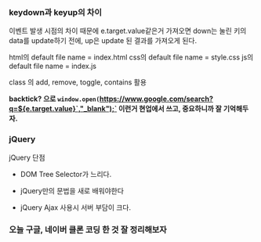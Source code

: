 ### keydown과 keyup의 차이 

이벤트 발생 시점의 차이 때문에 
e.target.value같은거 가져오면 down는 눌린 키의 data를 update하기 전에,
up은 update 된 결과를 가져오게 된다.

html의 default file name = index.html
css의 default file name = style.css
js의 default file name = index.js

class 의 add, remove, toggle, contains 활용

**backtick? 으로 `window.open(`https://www.google.com/search?q=${e.target.value}`,"_blank");`
이런거 현업에서 쓰고, 중요하니까 잘 기억해두자.**

### jQuery

jQuery 단점

* DOM Tree Selector가 느리다.

* jQuery만의 문법을 새로 배워야한다

* jQuery Ajax 사용시 서버 부담이 크다.

  

### 오늘 구글, 네이버 클론 코딩 한 것 잘 정리해보자

